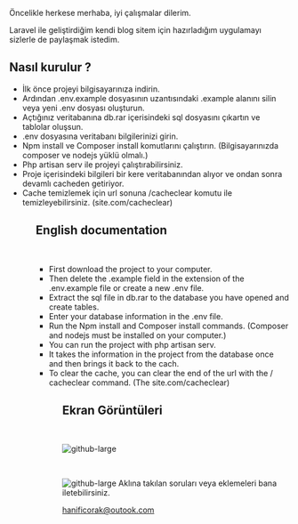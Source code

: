 <p>Öncelikle herkese merhaba, iyi çalışmalar dilerim.</p>

<p> Laravel ile geliştirdiğim kendi blog sitem için hazırladığım uygulamayı sizlerle de paylaşmak istedim. </p>

<h2>Nasıl kurulur ? </h2>

<ul>
    <li>İlk önce projeyi bilgisayarınıza indirin.</li>    
    <li>Ardından .env.example dosyasının uzantısındaki .example alanını silin veya yeni .env dosyası oluşturun. </li>    
    <li>Açtığınız veritabanına db.rar içerisindeki sql dosyasını çıkartın ve tablolar oluşsun. </li>    
    <li>.env dosyasına veritabanı bilgilerinizi girin. </li>    
    <li>Npm install ve Composer install komutlarını çalıştırın. (Bilgisayarınızda composer ve nodejs yüklü olmalı.) </li>    
    <li> Php artisan serv ile projeyi çalıştırabilirsiniz. </li>    
    <li> Proje içerisindeki bilgileri bir kere veritabanından alıyor ve ondan sonra devamlı cacheden getiriyor. </li>    
    <li> Cache temizlemek için url sonuna /cacheclear komutu ile temizleyebilirsiniz.  (site.com/cacheclear) </li>    
<ul>
    
<h2>English documentation</h2>

<br/>

<ul>
   <li>First download the project to your computer.</li>    
   <li>Then delete the .example field in the extension of the .env.example file or create a new .env file.</li>    
   <li>Extract the sql file in db.rar to the database you have opened and create tables.</li>    
   <li>Enter your database information in the .env file.</li>    
   <li>Run the Npm install and Composer install commands. (Composer and nodejs must be installed on your computer.) </li>    
   <li> You can run the project with php artisan serv.</li>    
   <li> It takes the information in the project from the database once and then brings it back to the cach. </li>    
   <li>To clear the cache, you can clear the end of the url with the / cacheclear command. (The site.com/cacheclear)</li>    
<ul>
    
<h2>Ekran Görüntüleri</h2>

<br/>

![github-large](https://i.imgyukle.com/2020/06/28/CqA6Mb.png)

<br/>

![github-large](https://i.imgyukle.com/2020/06/28/CqA4pS.png)
Aklına takılan soruları veya eklemeleri bana iletebilirsiniz.
    
hanificorak@outook.com
